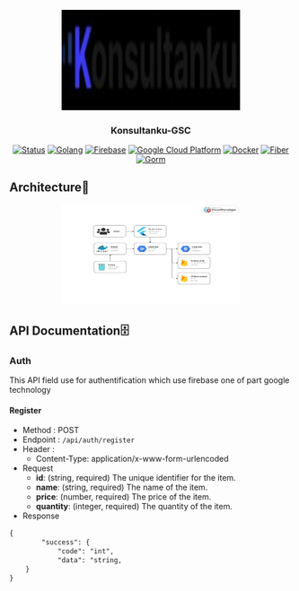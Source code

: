 <p align="center">
  <a href="" rel="noopener">
 <img width=317.6px height=178.7px src="./assets/logo.jpg" alt="Project logo"></a>
</p>

<h3 align="center">Konsultanku-GSC</h3>

<div align="center">

[![Status](https://img.shields.io/badge/status-active-success.svg)]()
[![Golang](https://img.shields.io/badge/Go-%2300ADD8.svg?style=flat&logo=go&logoColor=white)](https://golang.org/)
[![Firebase](https://img.shields.io/badge/Firebase-%23039BE5.svg?style=flat&logo=firebase)](https://firebase.google.com/)
[![Google Cloud Platform](https://img.shields.io/badge/Google_Cloud_Platform-%234285F4.svg?style=flat&logo=google-cloud&logoColor=white)](https://cloud.google.com/)
[![Docker](https://img.shields.io/badge/Docker-%230db7ed.svg?style=flat&logo=docker&logoColor=white)](https://www.docker.com/)
[![Fiber](https://img.shields.io/badge/Fiber-%2320232a.svg?style=flat&logo=fiber&logoColor=%2361DAFB)](https://github.com/gofiber/fiber)
[![Gorm](https://img.shields.io/badge/Gorm-%2300ADD8.svg?style=flat&logo=gorm&logoColor=white)](https://gorm.io/)

</div>

## Architecture🧱
<p align="center">
  <a href="" rel="noopener">
 <img width=317.6px height=178.7px src="./assets/architecture.jpg" alt="Project logo"></a>
</p>

## API Documentation🗄️
### Auth
This API field use for authentification which use firebase one of part google technology
#### Register
- Method : POST
- Endpoint : ```/api/auth/register```
- Header :
  - Content-Type: application/x-www-form-urlencoded
- Request
  - **id**: (string, required) The unique identifier for the item.
  - **name**: (string, required) The name of the item.
  - **price**: (number, required) The price of the item.
  - **quantity**: (integer, required) The quantity of the item.
- Response
```
{
		"success": {
			"code": "int",
			"data": "string,
    }
}
```

